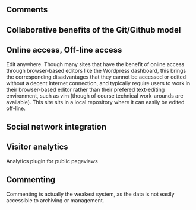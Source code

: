 
Comments
------------

Collaborative benefits of the Git/Github model
----------------------------------------------

Online access, Off-line access 
-----------------------------

Edit anywhere.  Though many sites that have the benefit of online access
through browser-based editors like the Wordpress dashboard, this brings
the corresponding disadvantages that they cannot be accessed or edited
without a decent Internet connection, and typically require users to work
in their browser-based editor rather than their prefered text-editing
environment, such as vim (though of course technical work-arounds are
available).  This site sits in a local repository where it can easily
be edited off-line.


Social network integration 
--------------------------



Visitor analytics 
-----------------

Analytics plugin for public pageviews


Commenting 
----------

Commenting is actually the weakest system, as the data is not easily
accessible to archiving or management.







